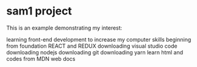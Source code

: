 # sam1 project

This is an example demonstrating my interest:

learning front-end development to increase my computer skills
beginning from foundation REACT and REDUX
downloading visual studio code
downloading nodejs
downloading git
downloading yarn
learn html  and codes from MDN web docs
